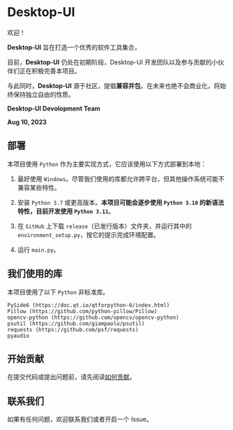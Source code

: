 # Desktop-UI

欢迎！

**Desktop-UI** 旨在打造一个优秀的软件工具集合，

目前，**Desktop-UI** 仍处在初期阶段，Desktop-UI 开发团队以及参与贡献的小伙伴们正在积极完善本项目。

与此同时，**Desktop-UI** 源于社区，提倡**兼容并包**，在未来也绝不会商业化，将始终保持独立自由的性质。

**Desktop-UI Devolopment Team**

**Aug 10, 2023**

## 部署

本项目使用 `Python` 作为主要实现方式，它应该使用以下方式部署到本地：

1. 最好使用 `Windows`。尽管我们使用的库都允许跨平台，但其他操作系统可能不兼容某些特性。

2. 安装 `Python 3.7` 或更高版本。**本项目可能会逐步使用 `Python 3.10` 的新语法特性，目前开发使用 `Python 3.11`**。

3. 在 `GitHub` 上下载 `release`（已发行版本）文件夹，并运行其中的 `environment_setup.py`，按它的提示完成环境配置。

4. 运行 `main.py`。

## 我们使用的库

本项目使用了以下 `Python` 非标准库。

```
PySide6 (https://doc.qt.io/qtforpython-6/index.html)
Pillow (https://github.com/python-pillow/Pillow)
opencv-python (https://github.com/opencv/opencv-python)
psutil (https://github.com/giampaolo/psutil)
requests (https://github.com/psf/requests)
pyaudio
```

## 开始贡献

在提交代码或提出问题前，请先阅读[如何贡献](https://github.com/Wang-Yile/Desktop-UI/how_to_contribute.md)。

## 联系我们

如果有任何问题，欢迎联系我们或者开启一个 Issue。
